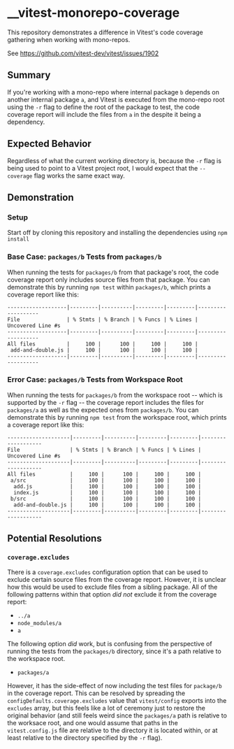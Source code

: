 # \_\_vitest-monorepo-coverage

This repository demonstrates a difference in Vitest's code coverage gathering when working with mono-repos.

See https://github.com/vitest-dev/vitest/issues/1902

## Summary

If you're working with a mono-repo where internal package `b` depends on another internal package `a`, and Vitest is executed from the mono-repo root using the `-r` flag to define the root of the package to test, the code coverage report will include the files from `a` in the despite it being a dependency.

## Expected Behavior

Regardless of what the current working directory is, because the `-r` flag is being used to point to a Vitest project root, I would expect that the `--coverage` flag works the same exact way.

## Demonstration

### Setup

Start off by cloning this repository and installing the dependencies using `npm install`

### Base Case: `packages/b` Tests from `packages/b`

When running the tests for `packages/b` from that package's root, the code coverage report only includes source files from that package. You can demonstrate this by running `npm test` within `packages/b`, which prints a coverage report like this:

```
-------------------|---------|----------|---------|---------|-------------------
File               | % Stmts | % Branch | % Funcs | % Lines | Uncovered Line #s
-------------------|---------|----------|---------|---------|-------------------
All files          |     100 |      100 |     100 |     100 |
 add-and-double.js |     100 |      100 |     100 |     100 |
-------------------|---------|----------|---------|---------|-------------------
```

### Error Case: `packages/b` Tests from Workspace Root

When running the tests for `packages/b` from the workspace root -- which is supported by the `-r` flag -- the coverage report includes the files for `packages/a` as well as the expected ones from `packages/b`. You can demonstrate this by running `npm test` from the workspace root, which prints a coverage report like this:

```
--------------------|---------|----------|---------|---------|-------------------
File                | % Stmts | % Branch | % Funcs | % Lines | Uncovered Line #s
--------------------|---------|----------|---------|---------|-------------------
All files           |     100 |      100 |     100 |     100 |
 a/src              |     100 |      100 |     100 |     100 |
  add.js            |     100 |      100 |     100 |     100 |
  index.js          |     100 |      100 |     100 |     100 |
 b/src              |     100 |      100 |     100 |     100 |
  add-and-double.js |     100 |      100 |     100 |     100 |
--------------------|---------|----------|---------|---------|-------------------
```

## Potential Resolutions

### `coverage.excludes`

There is a `coverage.excludes` configuration option that can be used to exclude certain source files from the coverage report. However, it is unclear how this would be used to exclude files from a sibling package. All of the following patterns within that option _did not_ exclude it from the coverage report:

- `../a`
- `node_modules/a`
- `a`

The following option _did_ work, but is confusing from the perspective of running the tests from the `packages/b` directory, since it's a path relative to the workspace root.

- `packages/a`

However, it has the side-effect of now including the test files for `package/b` in the coverage report. This can be resolved by spreading the `configDefaults.coverage.excludes` value that `vitest/config` exports into the `excludes` array, but this feels like a lot of ceremony just to restore the original behavior (and still feels weird since the `packages/a` path is relative to the worksace root, and one would assume that paths in the `vitest.config.js` file are relative to the directory it is located within, or at least relative to the directory specified by the `-r` flag).
